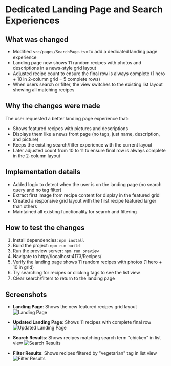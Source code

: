 # Dedicated Landing Page and Search Experiences

## What was changed
- Modified `src/pages/SearchPage.tsx` to add a dedicated landing page experience
- Landing page now shows 11 random recipes with photos and descriptions in a news-style grid layout
- Adjusted recipe count to ensure the final row is always complete (1 hero + 10 in 2-column grid = 5 complete rows)
- When users search or filter, the view switches to the existing list layout showing all matching recipes

## Why the changes were made
The user requested a better landing page experience that:
- Shows featured recipes with pictures and descriptions
- Displays them like a news front page (no tags, just name, description, and picture)
- Keeps the existing search/filter experience with the current layout
- Later adjusted count from 10 to 11 to ensure final row is always complete in the 2-column layout

## Implementation details
- Added logic to detect when the user is on the landing page (no search query and no tag filter)
- Extract first image from recipe content for display in the featured grid
- Created a responsive grid layout with the first recipe featured larger than others
- Maintained all existing functionality for search and filtering

## How to test the changes
1. Install dependencies: `npm install`
2. Build the project: `npm run build`
3. Run the preview server: `npm run preview`
4. Navigate to http://localhost:4173/Recipes/
5. Verify the landing page shows 11 random recipes with photos (1 hero + 10 in grid)
6. Try searching for recipes or clicking tags to see the list view
7. Clear search/filters to return to the landing page

## Screenshots
- **Landing Page**: Shows the new featured recipes grid layout
  ![Landing Page](landing-page-featured-recipes.png)

- **Updated Landing Page**: Shows 11 recipes with complete final row
  ![Updated Landing Page](landing-page-11-recipes.png)

- **Search Results**: Shows recipes matching search term "chicken" in list view
  ![Search Results](search-results-chicken.png)

- **Filter Results**: Shows recipes filtered by "vegetarian" tag in list view
  ![Filter Results](filter-results-vegetarian.png)